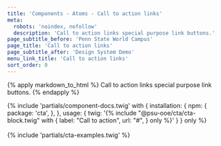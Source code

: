 ```yaml
---
title: 'Components - Atoms - Call to action links'
meta:
  robots: 'noindex, nofollow'
  description: 'Call to action links special purpose link buttons.'
page_subtitle_before: 'Penn State World Campus'
page_title: 'Call to action links'
page_subtitle_after: 'Design System Demo'
menu_link_title: 'Call to action links'
sort_order: 0
---
```

{% apply markdown_to_html %}
  Call to action links special purpose link buttons.
{% endapply %}

{% include 'partials/component-docs.twig' with {
  installation: {
    npm: {
      package: 'cta',
    },
  },
  usage: {
    twig: '{% include "@psu-ooe/cta/cta-block.twig" with {
  label: "Call to action",
  url: "#",
} only %}'
  }
} only %}
<br>
<br>
{% include 'partials/cta-examples.twig' %}
